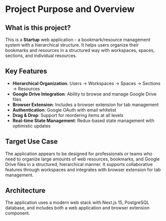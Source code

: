 # Project Purpose and Overview

## What is this project?
This is a **Startup** web application - a bookmark/resource management system with a hierarchical structure. It helps users organize their bookmarks and resources in a structured way with workspaces, spaces, sections, and individual resources.

## Key Features
- **Hierarchical Organization**: Users → Workspaces → Spaces → Sections → Resources
- **Google Drive Integration**: Ability to browse and manage Google Drive files
- **Browser Extension**: Includes a browser extension for tab management
- **Authentication**: Google OAuth with email whitelist
- **Drag & Drop**: Support for reordering items at all levels
- **Real-time State Management**: Redux-based state management with optimistic updates

## Target Use Case
The application appears to be designed for professionals or teams who need to organize large amounts of web resources, bookmarks, and Google Drive files in a structured, hierarchical manner. It supports collaborative features through workspaces and integrates with browser extension for tab management.

## Architecture
The application uses a modern web stack with Next.js 15, PostgreSQL database, and includes both a web application and browser extension component.